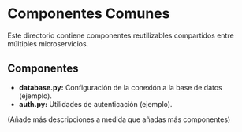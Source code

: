 # Componentes Comunes

Este directorio contiene componentes reutilizables compartidos entre múltiples microservicios.

## Componentes

*   **database.py:** Configuración de la conexión a la base de datos (ejemplo).
*   **auth.py:** Utilidades de autenticación (ejemplo).

(Añade más descripciones a medida que añadas más componentes)
